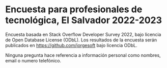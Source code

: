# Encuesta para profesionales de tecnológica, El Salvador 2022-2023

Encuesta basada en Stack Overflow Developer Survey 2022, bajo licencia de Open Database License (ODbL). Los resultados de la encuesta serán publicados en https://github.com/jorgesoft bajo licencia ODbL. 

Ninguna pregunta hace referencia a información personal como nombres, email o numero telefónico.

